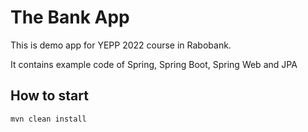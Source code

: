 # The Bank App

This is demo app for YEPP 2022 course in Rabobank.

It contains example code of Spring, Spring Boot, Spring Web and JPA

## How to start

```
mvn clean install
```
